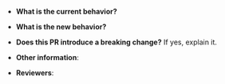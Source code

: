 * **What is the current behavior?**

* **What is the new behavior?**

* **Does this PR introduce a breaking change?** If yes, explain it.

* **Other information**:

* **Reviewers**:

